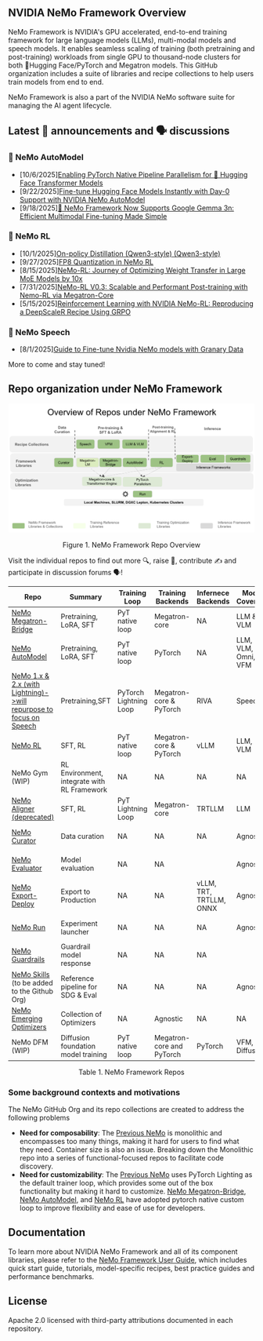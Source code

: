 <!--
SPDX-FileCopyrightText: Copyright (c) 2024-2025 NVIDIA CORPORATION & AFFILIATES. All rights reserved.
SPDX-License-Identifier: Apache-2.0
-->

## NVIDIA NeMo Framework Overview

NeMo Framework is NVIDIA's GPU accelerated, end-to-end training framework for large language models (LLMs), multi-modal models and speech models. It enables seamless scaling of training (both pretraining and post-training) workloads from single GPU to thousand-node clusters for both 🤗Hugging Face/PyTorch and Megatron models. This GitHub organization includes a suite of libraries and recipe collections to help users train models from end to end. 

NeMo Framework is also a part of the NVIDIA NeMo software suite for managing the AI agent lifecycle.

## Latest 📣 announcements and 🗣️ discussions 
### 🐳 NeMo AutoModel
- [10/6/2025][Enabling PyTorch Native Pipeline Parallelism for 🤗 Hugging Face Transformer Models](https://github.com/NVIDIA-NeMo/Automodel/discussions/589)
- [9/22/2025][Fine-tune Hugging Face Models Instantly with Day-0 Support with NVIDIA NeMo AutoModel](https://github.com/NVIDIA-NeMo/Automodel/discussions/477)
- [9/18/2025][🚀 NeMo Framework Now Supports Google Gemma 3n: Efficient Multimodal Fine-tuning Made Simple](https://github.com/NVIDIA-NeMo/Automodel/discussions/494)

### 🔬 NeMo RL
- [10/1/2025][On-policy Distillation (Qwen3-style) (Qwen3-style)](https://github.com/NVIDIA-NeMo/RL/discussions/1254)
- [9/27/2025][FP8 Quantization in NeMo RL](https://github.com/NVIDIA-NeMo/RL/discussions/1216)
- [8/15/2025][NeMo-RL: Journey of Optimizing Weight Transfer in Large MoE Models by 10x](https://github.com/NVIDIA-NeMo/RL/discussions/1189)
- [7/31/2025][NeMo-RL V0.3: Scalable and Performant Post-training with Nemo-RL via Megatron-Core](https://github.com/NVIDIA-NeMo/RL/discussions/1161)
- [5/15/2025][Reinforcement Learning with NVIDIA NeMo-RL: Reproducing a DeepScaleR Recipe Using GRPO ](https://github.com/NVIDIA-NeMo/RL/discussions/1188)

### 💬 NeMo Speech
- [8/1/2025][Guide to Fine-tune Nvidia NeMo models with Granary Data](https://github.com/NVIDIA-NeMo/NeMo/discussions/14758)

More to come and stay tuned!

## Repo organization under NeMo Framework
  ![image](/RepoDiagram.png)
  
<div align="center">
  Figure 1. NeMo Framework Repo Overview
</div>
<p></p>

Visit the individual repos to find out more 🔍, raise :bug:, contribute ✍️ and participate in discussion forums 🗣️!
<p></p>

|Repo|Summary|Training Loop|Training Backends|Infernece Backends|Model Coverage|Container|
|-|-|-|-|-|-|-|
|[NeMo Megatron-Bridge](https://github.com/NVIDIA-NeMo/Megatron-Bridge)|Pretraining, LoRA, SFT|PyT native loop|Megatron-core|NA|LLM & VLM|NeMo Framework Container
|[NeMo AutoModel](https://github.com/NVIDIA-NeMo/Automodel)|Pretraining, LoRA, SFT|PyT native loop|PyTorch|NA|LLM, VLM, Omni, VFM|NeMo AutoModel Container|
|[NeMo 1.x & 2.x (with Lightning)->will repurpose to focus on Speech](https://github.com/NVIDIA-NeMo/NeMo)|Pretraining,SFT|PyTorch Lightning Loop|Megatron-core & PyTorch|RIVA|Speech|NA|
|[NeMo RL](https://github.com/NVIDIA-NeMo/RL)|SFT, RL|PyT native loop|Megatron-core & PyTorch|vLLM|LLM, VLM|NeMo RL container|
|NeMo Gym (WIP)|RL Environment, integrate with RL Framework|NA|NA|NA|NA|NeMo RL Container|
|[NeMo Aligner (deprecated)](https://github.com/NVIDIA/NeMo-Aligner)|SFT, RL|PyT Lightning Loop|Megatron-core|TRTLLM|LLM|NA
|[NeMo Curator](https://github.com/NVIDIA-NeMo/Curator)|Data curation|NA|NA|NA|Agnostic|NeMo Curator Container|
|[NeMo Evaluator](https://github.com/NVIDIA-NeMo/Evaluator)|Model evaluation|NA|NA||Agnostic|NeMo Framework Container|
|[NeMo Export-Deploy](https://github.com/NVIDIA-NeMo/Export-Deploy)|Export to Production|NA|NA|vLLM, TRT, TRTLLM, ONNX|Agnostic|NeMo Framework Container|
|[NeMo Run](https://github.com/NVIDIA-NeMo/Run)|Experiment launcher|NA|NA|NA|Agnostic|NeMo Framework Container|
|[NeMo Guardrails](https://github.com/NVIDIA-NeMo/Guardrails)|Guardrail model response|NA|NA|NA||NA|
|[NeMo Skills](https://github.com/NVIDIA/NeMo-Skills) (to be added to the Github Org)|Reference pipeline for SDG & Eval|NA|NA|NA|Agnostic|NA|
|[NeMo Emerging Optimizers](https://github.com/NVIDIA-NeMo/Emerging-Optimizers)|Collection of Optimizers|NA|Agnostic|NA|NA|NA|
|NeMo DFM (WIP)|Diffusion foundation model training|PyT native loop|Megatron-core and PyTorch|PyTorch|VFM, Diffusion|TBD|


<div align="center">
  Table 1. NeMo Framework Repos
</div>
<p></p>

### Some background contexts and motivations
The NeMo GitHub Org and its repo collections are created to address the following problems
* **Need for composability**: The [Previous NeMo](https://github.com/NVIDIA/NeMo) is monolithic and encompasses too many things, making it hard for users to find what they need. Container size is also an issue. Breaking down the Monolithic repo into a series of functional-focused repos to facilitate code discovery.
* **Need for customizability**: The [Previous NeMo](https://github.com/NVIDIA/NeMo) uses PyTorch Lighting as the default trainer loop, which provides some out of the box functionality but making it hard to customize. [NeMo Megatron-Bridge](https://github.com/NVIDIA-NeMo/Megatron-Bridge), [NeMo AutoModel](https://github.com/NVIDIA-NeMo/Automodel), and [NeMo RL](https://github.com/NVIDIA-NeMo/RL) have adopted pytorch native custom loop to improve flexibility and ease of use for developers. 

## Documentation

To learn more about NVIDIA NeMo Framework and all of its component libraries, please refer to the [NeMo Framework User Guide](https://docs.nvidia.com/nemo-framework/user-guide/latest/overview.html), which includes quick start guide, tutorials, model-specific recipes, best practice guides and performance benchmarks.  

<!--
## Contribution & Support

- Follow [Contribution Guidelines](../CONTRIBUTING.md)
- Report issues via GitHub Discussions
- Enterprise support available through NVIDIA AI Enterprise
-->

## License

Apache 2.0 licensed with third-party attributions documented in each repository.
